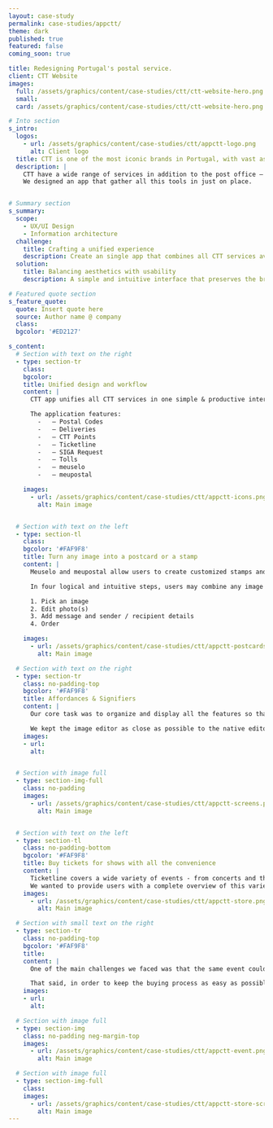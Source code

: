 ```yaml
---
layout: case-study
permalink: case-studies/appctt/
theme: dark
published: true
featured: false
coming_soon: true

title: Redesigning Portugal's postal service.
client: CTT Website
images:
  full: /assets/graphics/content/case-studies/ctt/ctt-website-hero.png
  small:
  card: /assets/graphics/content/case-studies/ctt/ctt-website-hero.png

# Into section
s_intro:
  logos:
    - url: /assets/graphics/content/case-studies/ctt/appctt-logo.png
      alt: Client logo
  title: CTT is one of the most iconic brands in Portugal, with vast assets that have kept up with the run of time.
  description: |
    CTT have a wide range of services in addition to the post office – as for example meuSelo, meuPostal, Delivery tracking, SIGA request, Tolls payment, Ticketline.
    We designed an app that gather all this tools in just on place.


# Summary section
s_summary:
  scope:
    - UX/UI Design
    - Information architecture
  challenge:
    title: Crafting a unified experience
    description: Create an single app that combines all CTT services available in their website.
  solution:
    title: Balancing aesthetics with usability
    description: A simple and intuitive interface that preserves the brand identity and content representation across different platform.

# Featured quote section
s_feature_quote:
  quote: Insert quote here
  source: Author name @ company
  class:
  bgcolor: '#ED2127'

s_content:
  # Section with text on the right
  - type: section-tr
    class:
    bgcolor:
    title: Unified design and workflow
    content: |
      CTT app unifies all CTT services in one simple & productive interface, allowing users to quickly access and switch between services. Locate orders and correspondence, check toll debts or buying a ticket to a show is now just a tap away!

      The application features:
        -	— Postal Codes
        -	— Deliveries
        -	— CTT Points
        -	— Ticketline
        -	— SIGA Request
        -	— Tolls
        -	— meuselo
        -	— meupostal

    images:
      - url: /assets/graphics/content/case-studies/ctt/appctt-icons.png
        alt: Main image


  # Section with text on the left
  - type: section-tl
    class:
    bgcolor: '#FAF9F8'
    title: Turn any image into a postcard or a stamp
    content: |
      Meuselo and meupostal allow users to create customized stamps and postcards using their own photos or choosing from the CTT gallery.

      In four logical and intuitive steps, users may combine any image with a personal message, zoom in, crop, experiment different filters, choose from a variety of fonts and adjust their weights. And at the end CTT will deliver them to the recipients.

      1. Pick an image
      2. Edit photo(s)
      3. Add message and sender / recipient details
      4. Order

    images:
      - url: /assets/graphics/content/case-studies/ctt/appctt-postcards.png
        alt: Main image

  # Section with text on the right
  - type: section-tr
    class: no-padding-top
    bgcolor: '#FAF9F8'
    title: Affordances & Signifiers
    content: |
      Our core task was to organize and display all the features so that everyone could intuitively create the postcards/stamps. Thus, we stick to what is already familiar to users.

      We kept the image editor as close as possible to the native editors and designed a realistic visual representation of the postcard/stamp (front/back) where each area to be filled is properly marked and can easily be edited with a touch.
    images:
    - url:
      alt:


  # Section with image full
  - type: section-img-full
    class: no-padding
    images:
      - url: /assets/graphics/content/case-studies/ctt/appctt-screens.png
        alt: Main image


  # Section with text on the left
  - type: section-tl
    class: no-padding-bottom
    bgcolor: '#FAF9F8'
    title: Buy tickets for shows with all the convenience
    content: |
      Ticketline covers a wide variety of events - from concerts and theatre to festivals and family events.
      We wanted to provide users with a complete overview of this variety in a first glance, facilitate the search process for a specific event and then provide them with a perfect checkout experience.
    images:
      - url: /assets/graphics/content/case-studies/ctt/appctt-store.png
        alt: Main image

  # Section with small text on the right
  - type: section-tr
    class: no-padding-top
    bgcolor: '#FAF9F8'
    title:
    content: |
      One of the main challenges we faced was that the same event could have multiple dates, more than one session per day and take place in several different locations.

      That said, in order to keep the buying process as easy as possible we have designed a set of modules that can easily be reused for different events to add dates, sessions and extra locations.
    images:
    - url:
      alt:

  # Section with image full
  - type: section-img
    class: no-padding neg-margin-top
    images:
      - url: /assets/graphics/content/case-studies/ctt/appctt-event.png
        alt: Main image

  # Section with image full
  - type: section-img-full
    class:
    images:
      - url: /assets/graphics/content/case-studies/ctt/appctt-store-screens.png
        alt: Main image
---
```

